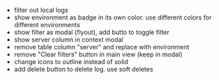 - filter out local logs
- show environment as badge in its own color. use different colors for different environments
- show filter as modal (flyout), add butto to toggle filter
- show server column in context modal
- remove table column "server" and replace with environment
- remove "Clear filters" button in main view (keep in modal)
- change icons to outline instead of solid
- add delete button to delete log. use soft deletes